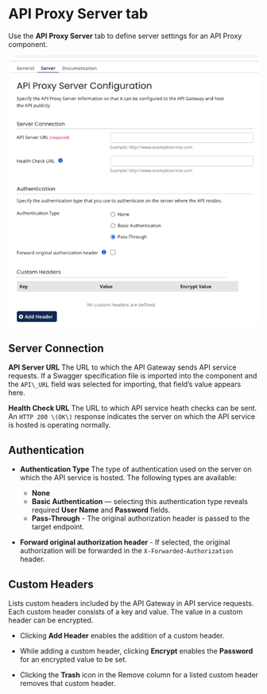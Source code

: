 # API Proxy Server tab

<head>
  <meta name="guidename" content="API Management"/>
  <meta name="context" content="GUID-239f0181-44c6-4786-8252-5d08adfea7d6"/>
</head>


Use the **API Proxy Server** tab to define server settings for an API Proxy component.

![API Proxy Server tab.](../Images/img-int-api_proxy_server.png)

## Server Connection

**API Server URL**
The URL to which the API Gateway sends API service requests. If a Swagger specification file is imported into the component and the `API\_URL` field was selected for importing, that field’s value appears here.

**Health Check URL**
The URL to which API service heath checks can be sent. An `HTTP 200 \(OK\)` response indicates the server on which the API service is hosted is operating normally.

## Authentication

- **Authentication Type**
The type of authentication used on the server on which the API service is hosted. The following types are available:
  -   **None**
  -   **Basic Authentication** — selecting this authentication type reveals required **User Name** and **Password** fields.
  - **Pass-Through** -  The original authorization header is passed to the target endpoint.

- **Forward original authorization header** - If selected, the original authorization will be forwarded in the `X-Forwarded-Authorization` header.

## Custom Headers

Lists custom headers included by the API Gateway in API service requests. Each custom header consists of a key and value. The value in a custom header can be encrypted.

-   Clicking **Add Header** enables the addition of a custom header.

-   While adding a custom header, clicking **Encrypt** enables the **Password** for an encrypted value to be set.

-   Clicking the **Trash** icon in the Remove column for a listed custom header removes that custom header.
